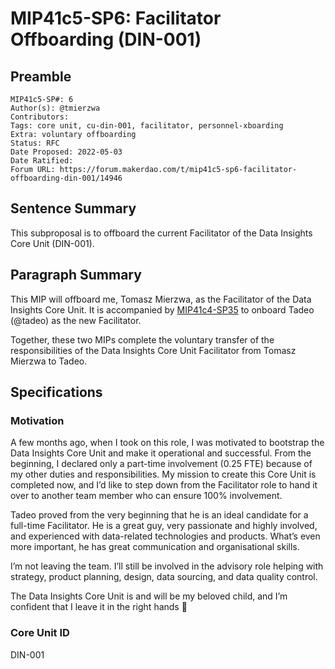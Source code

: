 # MIP41c5-SP6: Facilitator Offboarding (DIN-001)

## Preamble

```
MIP41c5-SP#: 6
Author(s): @tmierzwa
Contributors:
Tags: core unit, cu-din-001, facilitator, personnel-xboarding
Extra: voluntary offboarding
Status: RFC
Date Proposed: 2022-05-03
Date Ratified:
Forum URL: https://forum.makerdao.com/t/mip41c5-sp6-facilitator-offboarding-din-001/14946
```

## Sentence Summary

This subproposal is to offboard the current Facilitator of the Data Insights Core Unit (DIN-001).

## Paragraph Summary

This MIP will offboard me, Tomasz Mierzwa, as the Facilitator of the Data Insights Core Unit.
It is accompanied by [MIP41c4-SP35](https://forum.makerdao.com/t/mip41c4-sp35-facilitator-onboarding-for-din-001/14948) to onboard Tadeo (@tadeo) as the new Facilitator.

Together, these two MIPs complete the voluntary transfer of the responsibilities of the Data Insights Core Unit Facilitator from Tomasz Mierzwa to Tadeo.

## Specifications

### Motivation

A few months ago, when I took on this role, I was motivated to bootstrap the Data Insights Core Unit and make it operational and successful. From the beginning, I declared only a part-time involvement (0.25 FTE) because of my other duties and responsibilities. My mission to create this Core Unit is completed now, and I’d like to step down from the Facilitator role to hand it over to another team member who can ensure 100% involvement.

Tadeo proved from the very beginning that he is an ideal candidate for a full-time Facilitator. He is a great guy, very passionate and highly involved, and experienced with data-related technologies and products. What’s even more important, he has great communication and organisational skills.

I’m not leaving the team. I’ll still be involved in the advisory role helping with strategy, product planning, design, data sourcing, and data quality control.

The Data Insights Core Unit is and will be my beloved child, and I’m confident that I leave it in the right hands :muscle:

### Core Unit ID

DIN-001
